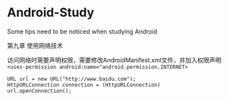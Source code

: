 # Android-Study
Some tips need to be noticed when studying Android

第九章 使用网络技术

访问网络时需要声明权限，需要修改AndroidManifest.xml文件，并加入权限声明
`<uses-permission android:name="android.permission.INTERNET>`

```
URL url = new URL("http://www.baidu.com");
HttpURLConnection connection = (HttpURLConnection) url.openConnection();
```
